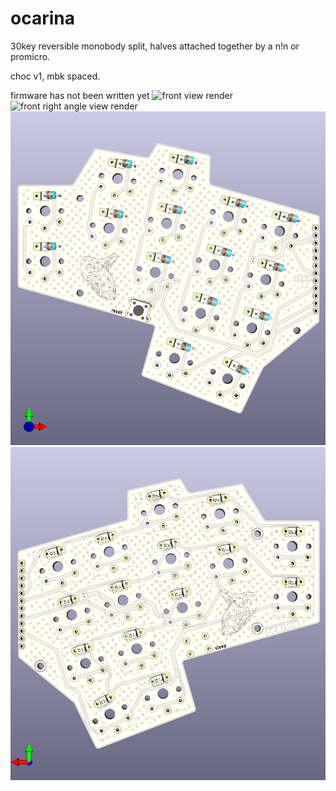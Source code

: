 # ocarina
30key reversible monobody split, halves attached together by a n!n or promicro.

choc v1, mbk spaced.

firmware has not been written yet
![front view render](https://github.com/turnisaa-sgtworms/ocarina/blob/main/images/front.png?raw=true)
![front right angle view render](https://github.com/turnisaa-sgtworms/ocarina/blob/main/images/right%20angle.png?raw=true)
![left half pcb](https://github.com/turnisaa-sgtworms/ocarina/blob/main/images/left.png?raw=true)
![right half pcb](https://github.com/turnisaa-sgtworms/ocarina/blob/main/images/right.png?raw=true)

